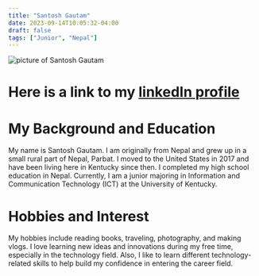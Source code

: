 ```yaml
---
title: "Santosh Gautam"
date: 2023-09-14T10:05:32-04:00
draft: false
tags: ["Junior", "Nepal"]
---
```

![picture of Santosh Gautam](https://media.licdn.com/dms/image/C5603AQESKbwnorV8RA/profile-displayphoto-shrink_400_400/0/1662072822373?e=1700092800&v=beta&t=zbdcmMg_WW1hc00KK2wlmIgdB82uN_tk--NWx86a6d0)
# Here is a link to my [linkedIn profile](www.linkedin.com/in/gautams431)
# My Background and Education
My name is Santosh Gautam. I am originally from Nepal and grew up in a small rural part of Nepal, Parbat. I moved to the United States in 2017 and have been living here in Kentucky since then. I completed my high school education in Nepal. Currently, I am a junior majoring in Information and Communication Technology (ICT) at the University of Kentucky. 
# Hobbies and Interest
My hobbies include reading books, traveling, photography, and making vlogs. I love learning new ideas and innovations during my free time, especially in the technology field. Also, I like to learn different technology-related skills to help build my confidence in entering the career field.